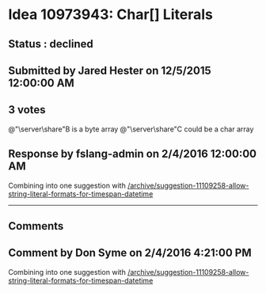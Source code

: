 # Idea 10973943: Char[] Literals #

## Status : declined

## Submitted by Jared Hester on 12/5/2015 12:00:00 AM

## 3 votes

@"\\server\share"B is a byte array
@"\\server\share"C could be a char array



## Response by fslang-admin on 2/4/2016 12:00:00 AM

Combining into one suggestion with [/archive/suggestion-11109258-allow-string-literal-formats-for-timespan-datetime](/archive/suggestion-11109258-allow-string-literal-formats-for-timespan-datetime.md)

------------------------
## Comments


## Comment by Don Syme on 2/4/2016 4:21:00 PM
Combining into one suggestion with [/archive/suggestion-11109258-allow-string-literal-formats-for-timespan-datetime](/archive/suggestion-11109258-allow-string-literal-formats-for-timespan-datetime.md)

